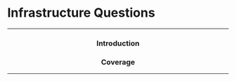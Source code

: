 # Infrastructure Questions

---

<h3 align="center"><strong>Introduction</strong></h3>

> 

<h3 align="center"><strong>Coverage</strong></h3>

>

---

